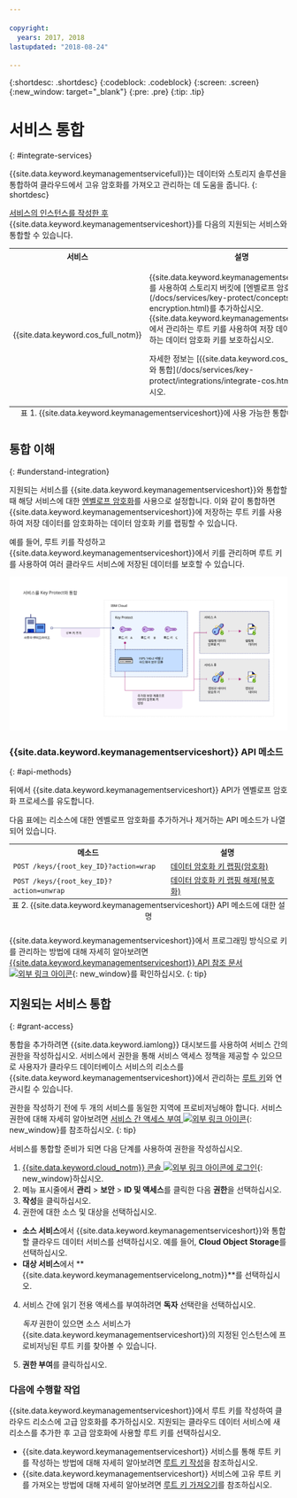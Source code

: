 ```yaml
---

copyright:
  years: 2017, 2018
lastupdated: "2018-08-24"

---
```


{:shortdesc: .shortdesc}
{:codeblock: .codeblock}
{:screen: .screen}
{:new_window: target="_blank"}
{:pre: .pre}
{:tip: .tip}

# 서비스 통합
{: #integrate-services}

{{site.data.keyword.keymanagementservicefull}}는 데이터와 스토리지 솔루션을 통합하여 클라우드에서 고유 암호화를 가져오고 관리하는 데 도움을 줍니다.
{: shortdesc}

[서비스의 인스턴스를 작성한 후](/docs/services/key-protect/provision.html) {{site.data.keyword.keymanagementserviceshort}}를 다음의 지원되는 서비스와 통합할 수 있습니다.

<table>
    <tr>
        <th>서비스</th>
        <th>설명</th>
    </tr>
    <tr>
        <td>
          <p>{{site.data.keyword.cos_full_notm}}</p>
        </td>
        <td>
          <p>{{site.data.keyword.keymanagementserviceshort}}를 사용하여 스토리지 버킷에 [엔벨로프 암호화](/docs/services/key-protect/concepts/envelope-encryption.html)를 추가하십시오. {{site.data.keyword.keymanagementserviceshort}}에서 관리하는 루트 키를 사용하여 저장 데이터를 암호화하는 데이터 암호화 키를 보호하십시오.</p>
          <p>자세한 정보는 [{{site.data.keyword.cos_full_notm}}와 통합](/docs/services/key-protect/integrations/integrate-cos.html)을 확인하십시오.</p>
        </td>
    </tr>
   <caption style="caption-side:bottom;">표 1. {{site.data.keyword.keymanagementserviceshort}}에 사용 가능한 통합에 대한 설명</caption>
</table>

## 통합 이해 
{: #understand-integration}

지원되는 서비스를 {{site.data.keyword.keymanagementserviceshort}}와 통합할 때 해당 서비스에 대한 [엔벨로프 암호화](/docs/services/key-protect/concepts/envelope-encryption.html)를 사용으로 설정합니다. 이와 같이 통합하면 {{site.data.keyword.keymanagementserviceshort}}에 저장하는 루트 키를 사용하여 저장 데이터를 암호화하는 데이터 암호화 키를 랩핑할 수 있습니다. 

예를 들어, 루트 키를 작성하고 {{site.data.keyword.keymanagementserviceshort}}에서 키를 관리하며 루트 키를 사용하여 여러 클라우드 서비스에 저장된 데이터를 보호할 수 있습니다.

![이 다이어그램은 {{site.data.keyword.keymanagementserviceshort}} 통합의 컨텍스트 보기를 보여줍니다.](../images/kp-integrations_min.svg)

### {{site.data.keyword.keymanagementserviceshort}} API 메소드
{: #api-methods}

뒤에서 {{site.data.keyword.keymanagementserviceshort}} API가 엔벨로프 암호화 프로세스를 유도합니다.  

다음 표에는 리소스에 대한 엔벨로프 암호화를 추가하거나 제거하는 API 메소드가 나열되어 있습니다.

<table>
  <tr>
    <th>메소드</th>
    <th>설명</th>
  </tr>
  <tr>
    <td><code>POST /keys/{root_key_ID}?action=wrap</code></td>
    <td><a href="/docs/services/key-protect/wrap-keys.html">데이터 암호화 키 랩핑(암호화)</a></td>
  </tr>
  <tr>
    <td><code>POST /keys/{root_key_ID}?action=unwrap</code></td>
    <td><a href="/docs/services/key-protect/unwrap-keys.html">데이터 암호화 키 랩핑 해제(복호화)</a></td>
  </tr>
  <caption style="caption-side:bottom;">표 2. {{site.data.keyword.keymanagementserviceshort}} API 메소드에 대한 설명</caption>
</table>

{{site.data.keyword.keymanagementserviceshort}}에서 프로그래밍 방식으로 키를 관리하는 방법에 대해 자세히 알아보려면 [{{site.data.keyword.keymanagementserviceshort}} API 참조 문서 ![외부 링크 아이콘](../../../icons/launch-glyph.svg "외부 링크 아이콘")](https://console.bluemix.net/apidocs/kms){: new_window}를 확인하십시오.
{: tip}

## 지원되는 서비스 통합
{: #grant-access}

통합을 추가하려면 {{site.data.keyword.iamlong}} 대시보드를 사용하여 서비스 간의 권한을 작성하십시오. 서비스에서 권한을 통해 서비스 액세스 정책을 제공할 수 있으므로 사용자가 클라우드 데이터베이스 서비스의 리소스를 {{site.data.keyword.keymanagementserviceshort}}에서 관리하는 [루트 키](/docs/services/key-protect/concepts/envelope-encryption.html#key-types)와 연관시킬 수 있습니다.

권한을 작성하기 전에 두 개의 서비스를 동일한 지역에 프로비저닝해야 합니다. 서비스 권한에 대해 자세히 알아보려면 [서비스 간 액세스 부여 ![외부 링크 아이콘](../../../icons/launch-glyph.svg "외부 링크 아이콘")](/docs/iam/authorizations.html){: new_window}를 참조하십시오.
{: tip}

서비스를 통합할 준비가 되면 다음 단계를 사용하여 권한을 작성하십시오.

1. [{{site.data.keyword.cloud_notm}} 콘솔 ![외부 링크 아이콘](../../../icons/launch-glyph.svg "외부 링크 아이콘")에 로그인](https://console.bluemix.net/){: new_window}하십시오.
2. 메뉴 표시줄에서 **관리** &gt; **보안** &gt; **ID 및 액세스**를 클릭한 다음 **권한**을 선택하십시오. 
3. **작성**을 클릭하십시오.
4. 권한에 대한 소스 및 대상을 선택하십시오.
 
  - **소스 서비스**에서 {{site.data.keyword.keymanagementserviceshort}}와 통합할 클라우드 데이터 서비스를 선택하십시오. 예를 들어, **Cloud Object Storage**를 선택하십시오.
  - **대상 서비스**에서 **{{site.data.keyword.keymanagementservicelong_notm}}**를 선택하십시오. 
4. 서비스 간에 읽기 전용 액세스를 부여하려면 **독자** 선택란을 선택하십시오.

    _독자_ 권한이 있으면 소스 서비스가 {{site.data.keyword.keymanagementserviceshort}}의 지정된 인스턴스에 프로비저닝된 루트 키를 찾아볼 수 있습니다.
5. **권한 부여**를 클릭하십시오.

### 다음에 수행할 작업

{{site.data.keyword.keymanagementserviceshort}}에서 루트 키를 작성하여 클라우드 리소스에 고급 암호화를 추가하십시오. 지원되는 클라우드 데이터 서비스에 새 리소스를 추가한 후 고급 암호화에 사용할 루트 키를 선택하십시오.

- {{site.data.keyword.keymanagementserviceshort}} 서비스를 통해 루트 키를 작성하는 방법에 대해 자세히 알아보려면 [루트 키 작성](/docs/services/key-protect/create-root-keys.html)을 참조하십시오.
- {{site.data.keyword.keymanagementserviceshort}} 서비스에 고유 루트 키를 가져오는 방법에 대해 자세히 알아보려면 [루트 키 가져오기](/docs/services/key-protect/import-root-keys.html)를 참조하십시오.


